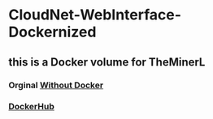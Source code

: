 # CloudNet-WebInterface-Dockernized
## this is a Docker volume for TheMinerL
### Orginal [Without Docker](https://gitlab.com/Phyrone/CloudNet-WebInterface)
### [DockerHub](https://hub.docker.com/r/phyrone/cloudnetwebinterface)
